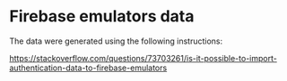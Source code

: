 # Firebase emulators data

The data were generated using the following instructions:

https://stackoverflow.com/questions/73703261/is-it-possible-to-import-authentication-data-to-firebase-emulators
